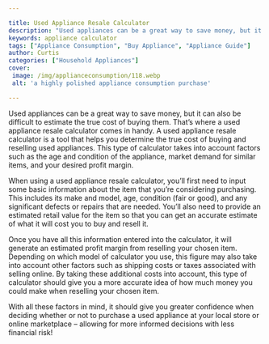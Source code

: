 ```yaml
---

title: Used Appliance Resale Calculator
description: "Used appliances can be a great way to save money, but it can also be difficult to estimate the true cost of buying them. That’s wh...learn more about it now"
keywords: appliance calculator
tags: ["Appliance Consumption", "Buy Appliance", "Appliance Guide"]
author: Curtis
categories: ["Household Appliances"]
cover: 
 image: /img/applianceconsumption/118.webp
 alt: 'a highly polished appliance consumption purchase'

---
```


Used appliances can be a great way to save money, but it can also be difficult to estimate the true cost of buying them. That’s where a used appliance resale calculator comes in handy. A used appliance resale calculator is a tool that helps you determine the true cost of buying and reselling used appliances. This type of calculator takes into account factors such as the age and condition of the appliance, market demand for similar items, and your desired profit margin.

When using a used appliance resale calculator, you’ll first need to input some basic information about the item that you’re considering purchasing. This includes its make and model, age, condition (fair or good), and any significant defects or repairs that are needed. You’ll also need to provide an estimated retail value for the item so that you can get an accurate estimate of what it will cost you to buy and resell it.

Once you have all this information entered into the calculator, it will generate an estimated profit margin from reselling your chosen item. Depending on which model of calculator you use, this figure may also take into account other factors such as shipping costs or taxes associated with selling online. By taking these additional costs into account, this type of calculator should give you a more accurate idea of how much money you could make when reselling your chosen item. 

With all these factors in mind, it should give you greater confidence when deciding whether or not to purchase a used appliance at your local store or online marketplace – allowing for more informed decisions with less financial risk!
